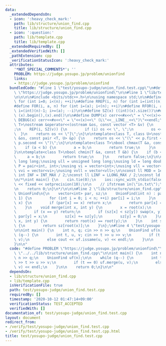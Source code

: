 ```yaml
---
data:
  _extendedDependsOn:
  - icon: ':heavy_check_mark:'
    path: lib/structure/union_find.cpp
    title: lib/structure/union_find.cpp
  - icon: ':question:'
    path: lib/template.cpp
    title: lib/template.cpp
  _extendedRequiredBy: []
  _extendedVerifiedWith: []
  _pathExtension: cpp
  _verificationStatusIcon: ':heavy_check_mark:'
  attributes:
    '*NOT_SPECIAL_COMMENTS*': ''
    PROBLEM: https://judge.yosupo.jp/problem/unionfind
    links:
    - https://judge.yosupo.jp/problem/unionfind
  bundledCode: "#line 1 \"test/yosupo-judge/union_find.test.cpp\"\n#define PROBLEM\
    \ \"https://judge.yosupo.jp/problem/unionfind\"\n\n#line 1 \"lib/template.cpp\"\
    \n\n\n\n#include <bits/stdc++.h>\n\nusing namespace std;\n\n#define REP(i, n)\
    \ for (int i=0; i<(n); ++i)\n#define RREP(i, n) for (int i=(int)(n)-1; i>=0; --i)\n\
    #define FOR(i, a, n) for (int i=(a); i<(n); ++i)\n#define RFOR(i, a, n) for (int\
    \ i=(int)(n)-1; i>=(a); --i)\n\n#define SZ(x) ((int)(x).size())\n#define ALL(x)\
    \ (x).begin(),(x).end()\n\n#define DUMP(x) cerr<<#x<<\" = \"<<(x)<<endl\n#define\
    \ DEBUG(x) cerr<<#x<<\" = \"<<(x)<<\" (L\"<<__LINE__<<\")\"<<endl;\n\ntemplate<class\
    \ T>\nostream &operator<<(ostream &os, const vector <T> &v) {\n    os << \"[\"\
    ;\n    REP(i, SZ(v)) {\n        if (i) os << \", \";\n        os << v[i];\n  \
    \  }\n    return os << \"]\";\n}\n\ntemplate<class T, class U>\nostream &operator<<(ostream\
    \ &os, const pair <T, U> &p) {\n    return os << \"(\" << p.first << \" \" <<\
    \ p.second << \")\";\n}\n\ntemplate<class T>\nbool chmax(T &a, const T &b) {\n\
    \    if (a < b) {\n        a = b;\n        return true;\n    }\n    return false;\n\
    }\n\ntemplate<class T>\nbool chmin(T &a, const T &b) {\n    if (b < a) {\n   \
    \     a = b;\n        return true;\n    }\n    return false;\n}\n\nusing ll =\
    \ long long;\nusing ull = unsigned long long;\nusing ld = long double;\nusing\
    \ P = pair<int, int>;\nusing vi = vector<int>;\nusing vll = vector<ll>;\nusing\
    \ vvi = vector<vi>;\nusing vvll = vector<vll>;\n\nconst ll MOD = 1e9 + 7;\nconst\
    \ int INF = INT_MAX / 2;\nconst ll LINF = LLONG_MAX / 2;\nconst ld eps = 1e-9;\n\
    \n/*\nint main() {\n    cin.tie(0);\n    ios::sync_with_stdio(false);\n    cout\
    \ << fixed << setprecision(10);\n\n    // ifstream in(\"in.txt\");\n    // cin.rdbuf(in.rdbuf());\n\
    \n    return 0;\n}\n*/\n\n\n#line 2 \"lib/structure/union_find.cpp\"\n\nstruct\
    \ UnionFind\n{\n    vector<int> par, sz;\n    UnionFind(int n) : par(n), sz(n,\
    \ 1) {\n        for (int i = 0; i < n; ++i) par[i] = i;\n    }\n    int root(int\
    \ x) {\n        if (par[x] == x) return x;\n        return par[x] = root(par[x]);\n\
    \    }\n    void merge(int x, int y) {\n        x = root(x);\n        y = root(y);\n\
    \        if (x == y) return;\n        if (sz[x] < sz[y]) swap(x, y);\n       \
    \ par[y] = x;\n        sz[x] += sz[y];\n        sz[y] = 0;\n    }\n    bool issame(int\
    \ x, int y) {\n        return root(x) == root(y);\n    }\n    int size(int x)\
    \ {\n        return sz[root(x)];\n    }\n};\n#line 4 \"test/yosupo-judge/union_find.test.cpp\"\
    \n\nint main() {\n    int n, q; cin >> n >> q;\n    UnionFind uf(n);\n\n    while\
    \ (q--) {\n        int t, u, v; cin >> t >> u >> v;\n        if (t == 0) uf.merge(u,\
    \ v);\n        else cout << uf.issame(u, v) << endl;\n    }\n\n    return 0;\n\
    }\n\n"
  code: "#define PROBLEM \"https://judge.yosupo.jp/problem/unionfind\"\n\n#include\
    \ \"../../lib/structure/union_find.cpp\"\n\nint main() {\n    int n, q; cin >>\
    \ n >> q;\n    UnionFind uf(n);\n\n    while (q--) {\n        int t, u, v; cin\
    \ >> t >> u >> v;\n        if (t == 0) uf.merge(u, v);\n        else cout << uf.issame(u,\
    \ v) << endl;\n    }\n\n    return 0;\n}\n\n"
  dependsOn:
  - lib/structure/union_find.cpp
  - lib/template.cpp
  isVerificationFile: true
  path: test/yosupo-judge/union_find.test.cpp
  requiredBy: []
  timestamp: '2020-10-12 01:47:14+09:00'
  verificationStatus: TEST_ACCEPTED
  verifiedWith: []
documentation_of: test/yosupo-judge/union_find.test.cpp
layout: document
redirect_from:
- /verify/test/yosupo-judge/union_find.test.cpp
- /verify/test/yosupo-judge/union_find.test.cpp.html
title: test/yosupo-judge/union_find.test.cpp
---
```

